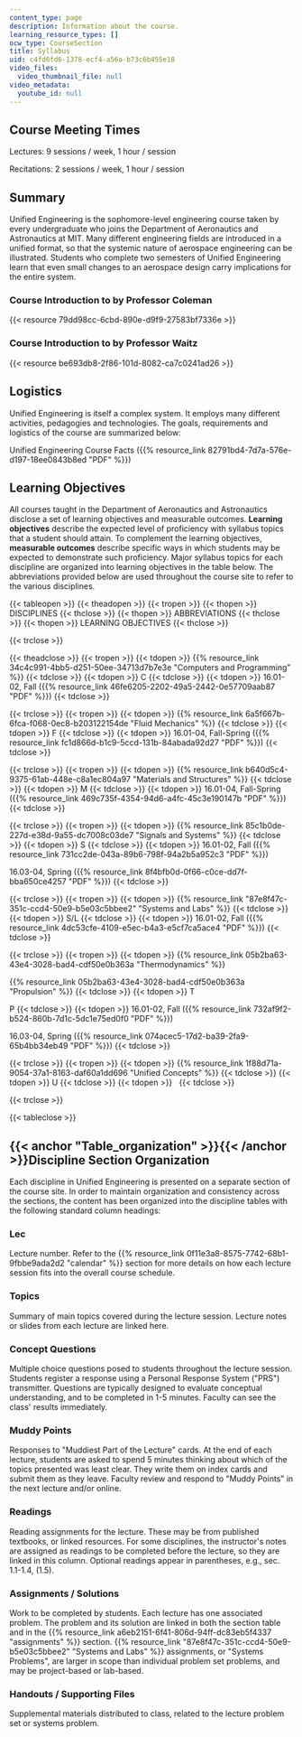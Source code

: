 ```yaml
---
content_type: page
description: Information about the course.
learning_resource_types: []
ocw_type: CourseSection
title: Syllabus
uid: c4fd6fd6-1378-ecf4-a56a-b73c6b455e18
video_files:
  video_thumbnail_file: null
video_metadata:
  youtube_id: null
---
```


Course Meeting Times
--------------------

Lectures: 9 sessions / week, 1 hour / session

Recitations: 2 sessions / week, 1 hour / session

Summary
-------

Unified Engineering is the sophomore-level engineering course taken by every undergraduate who joins the Department of Aeronautics and Astronautics at MIT. Many different engineering fields are introduced in a unified format, so that the systemic nature of aerospace engineering can be illustrated. Students who complete two semesters of Unified Engineering learn that even small changes to an aerospace design carry implications for the entire system.

### Course Introduction to by Professor Coleman

{{< resource 79dd98cc-6cbd-890e-d9f9-27583bf7336e >}}

### Course Introduction to by Professor Waitz

{{< resource be693db8-2f86-101d-8082-ca7c0241ad26 >}}

Logistics
---------

Unified Engineering is itself a complex system. It employs many different activities, pedagogies and technologies. The goals, requirements and logistics of the course are summarized below:

Unified Engineering Course Facts ({{% resource_link 82791bd4-7d7a-576e-d197-18ee0843b8ed "PDF" %}})

Learning Objectives
-------------------

All courses taught in the Department of Aeronautics and Astronautics disclose a set of learning objectives and measurable outcomes. **Learning objectives** describe the expected level of proficiency with syllabus topics that a student should attain. To complement the learning objectives, **measurable outcomes** describe specific ways in which students may be expected to demonstrate such proficiency. Major syllabus topics for each discipline are organized into learning objectives in the table below. The abbreviations provided below are used throughout the course site to refer to the various disciplines.

{{< tableopen >}}
{{< theadopen >}}
{{< tropen >}}
{{< thopen >}}
DISCIPLINES
{{< thclose >}}
{{< thopen >}}
ABBREVIATIONS
{{< thclose >}}
{{< thopen >}}
LEARNING OBJECTIVES
{{< thclose >}}

{{< trclose >}}

{{< theadclose >}}
{{< tropen >}}
{{< tdopen >}}
{{% resource_link 34c4c991-4bb5-d251-50ee-34713d7b7e3e "Computers and Programming" %}}
{{< tdclose >}}
{{< tdopen >}}
C
{{< tdclose >}}
{{< tdopen >}}
16.01-02, Fall ({{% resource_link 46fe6205-2202-49a5-2442-0e57709aab87 "PDF" %}})
{{< tdclose >}}

{{< trclose >}}
{{< tropen >}}
{{< tdopen >}}
{{% resource_link 6a5f667b-6fca-f068-0ec8-b203122154de "Fluid Mechanics" %}}
{{< tdclose >}}
{{< tdopen >}}
F
{{< tdclose >}}
{{< tdopen >}}
16.01-04, Fall-Spring ({{% resource_link fc1d866d-b1c9-5ccd-131b-84abada92d27 "PDF" %}})
{{< tdclose >}}

{{< trclose >}}
{{< tropen >}}
{{< tdopen >}}
{{% resource_link b640d5c4-9375-61ab-448e-c8a1ec804a97 "Materials and Structures" %}}
{{< tdclose >}}
{{< tdopen >}}
M
{{< tdclose >}}
{{< tdopen >}}
16.01-04, Fall-Spring ({{% resource_link 469c735f-4354-94d6-a4fc-45c3e190147b "PDF" %}})
{{< tdclose >}}

{{< trclose >}}
{{< tropen >}}
{{< tdopen >}}
{{% resource_link 85c1b0de-227d-e38d-9a55-dc7008c03de7 "Signals and Systems" %}}
{{< tdclose >}}
{{< tdopen >}}
S
{{< tdclose >}}
{{< tdopen >}}
16.01-02, Fall ({{% resource_link 731cc2de-043a-89b6-798f-94a2b5a952c3 "PDF" %}})  
  
16.03-04, Spring ({{% resource_link 8f4bfb0d-0f66-c0ce-dd7f-bba650ce4257 "PDF" %}})
{{< tdclose >}}

{{< trclose >}}
{{< tropen >}}
{{< tdopen >}}
{{% resource_link "87e8f47c-351c-ccd4-50e9-b5e03c5bbee2" "Systems and Labs" %}}
{{< tdclose >}}
{{< tdopen >}}
S/L
{{< tdclose >}}
{{< tdopen >}}
16.01-02, Fall ({{% resource_link 4dc53cfe-4109-e5ec-b4a3-e5cf7ca5ace4 "PDF" %}})
{{< tdclose >}}

{{< trclose >}}
{{< tropen >}}
{{< tdopen >}}
{{% resource_link 05b2ba63-43e4-3028-bad4-cdf50e0b363a "Thermodynamics" %}}  
  
{{% resource_link 05b2ba63-43e4-3028-bad4-cdf50e0b363a "Propulsion" %}}
{{< tdclose >}}
{{< tdopen >}}
T  
  
P
{{< tdclose >}}
{{< tdopen >}}
16.01-02, Fall ({{% resource_link 732af9f2-b524-860b-7d1c-5dc1e75ed0f0 "PDF" %}})  
  
16.03-04, Spring ({{% resource_link 074acec5-17d2-ba39-2fa9-65b4bb34eb49 "PDF" %}})
{{< tdclose >}}

{{< trclose >}}
{{< tropen >}}
{{< tdopen >}}
{{% resource_link 1f88d71a-9054-37a1-8163-daf60a1dd696 "Unified Concepts" %}}
{{< tdclose >}}
{{< tdopen >}}
U
{{< tdclose >}}
{{< tdopen >}}
 
{{< tdclose >}}

{{< trclose >}}

{{< tableclose >}}

{{< anchor "Table_organization" >}}{{< /anchor >}}Discipline Section Organization
---------------------------------------------------------------------------------

Each discipline in Unified Engineering is presented on a separate section of the course site. In order to maintain organization and consistency across the sections, the content has been organized into the discipline tables with the following standard column headings:

### Lec #

Lecture number. Refer to the {{% resource_link 0f11e3a8-8575-7742-68b1-9fbbe9ada2d2 "calendar" %}} section for more details on how each lecture session fits into the overall course schedule.

### Topics

Summary of main topics covered during the lecture session. Lecture notes or slides from each lecture are linked here.

### Concept Questions

Multiple choice questions posed to students throughout the lecture session. Students register a response using a Personal Response System ("PRS") transmitter. Questions are typically designed to evaluate conceptual understanding, and to be completed in 1-5 minutes. Faculty can see the class' results immediately.

### Muddy Points

Responses to "Muddiest Part of the Lecture" cards. At the end of each lecture, students are asked to spend 5 minutes thinking about which of the topics presented was least clear. They write them on index cards and submit them as they leave. Faculty review and respond to "Muddy Points" in the next lecture and/or online.

### Readings

Reading assignments for the lecture. These may be from published textbooks, or linked resources. For some disciplines, the instructor's notes are assigned as readings to be completed before the lecture, so they are linked in this column. Optional readings appear in parentheses, e.g., sec. 1.1-1.4, (1.5).

### Assignments / Solutions

Work to be completed by students. Each lecture has one associated problem. The problem and its solution are linked in both the section table and in the {{% resource_link a6eb2151-6f41-806d-94ff-dc83eb5f4337 "assignments" %}} section. {{% resource_link "87e8f47c-351c-ccd4-50e9-b5e03c5bbee2" "Systems and Labs" %}} assignments, or "Systems Problems", are larger in scope than individual problem set problems, and may be project-based or lab-based.

### Handouts / Supporting Files

Supplemental materials distributed to class, related to the lecture problem set or systems problem.